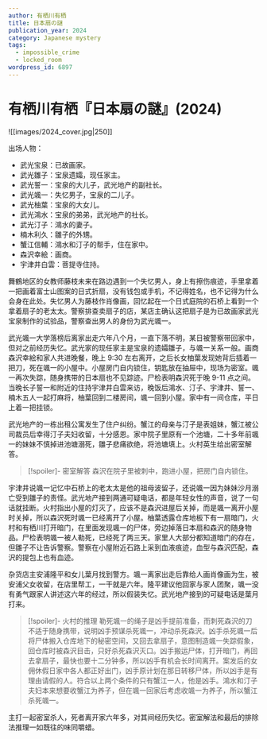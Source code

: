 ```yaml
---
author: 有栖川有栖
title: 日本扇の謎
publication_year: 2024
category: Japanese mystery
tags:
  - impossible_crime
  - locked_room
wordpress_id: 6897
---
```


# 有栖川有栖『日本扇の謎』(2024)

![[images/2024_cover.jpg|250]]

出场人物：
* 武光宝泉：已故画家。
* 武光雛子：宝泉遗孀，现任家主。
* 武光誓一：宝泉的大儿子，武光地产的副社长。
* 武光颯一：失忆男子，宝泉的二儿子。
* 武光柚葉：宝泉的大女儿。
* 武光鴻水：宝泉的弟弟，武光地产的社长。
* 武光汀子：鴻水的妻子。
* 楠木利久：雛子的外甥。
* 蟹江信輔：鴻水和汀子的帮手，住在家中。
* 森沢幸絵：画商。
* 宇津井白雲：菩提寺住持。

舞鶴地区的女教师藤枝未来在路边遇到一个失忆男人，身上有擦伤痕迹，手里拿着一把画着富士山图案的日式折扇，没有钱包或手机，不记得姓名，也不记得为什么会身在此处。失忆男人为藤枝作肖像画，回忆起在一个日式庭院的石桥上看到一个拿着扇子的老太太。警察排查卖扇子的店，某店主确认这把扇子是为已故画家武光宝泉制作的试验品，警察查出男人的身份为武光颯一。

武光颯一大学落榜后离家出走六年八个月，一直下落不明，某日被警察带回家中，但对之前经历失忆。武光家的现任家主是宝泉的遗孀雛子，与颯一关系一般。画商森沢幸絵和家人共进晚餐，晚上 9:30 左右离开，之后长女柚葉发现她背后插着一把刀，死在颯一的小屋中。小屋房门自内锁住，钥匙放在抽屉中，现场为密室。颯一再次失踪，随身携带的日本扇也不见踪迹。尸检表明森沢死于晚 9-11 点之间。当晚长子誓一和附近的住持宇津井白雲来访，晚饭后鴻水、汀子、宇津井、誓一、楠木五人一起打麻将，柚葉回到二楼房间，颯一回到小屋。家中有一间仓库，平日上着一把挂锁。

武光地产的一栋出租公寓发生了住户纠纷。蟹江的母亲与汀子是表姐妹，蟹江被公司裁员后幸得汀子夫妇收留，十分感恩。家中院子里原有一个池塘，二十多年前颯一的妹妹不慎掉进池塘溺死，雛子悲痛欲绝，将池塘填上。火村英生给出密室解答。

> [!spoiler]- 密室解答
> 森沢在院子里被刺中，跑进小屋，把房门自内锁住。

宇津井说颯一记忆中石桥上的老太太是他的祖母波留子，还说颯一因为妹妹沙月溺亡受到雛子的责怪。武光地产接到两通可疑电话，都是年轻女性的声音，说了一句话就挂断。火村指出小屋的灯灭了，应该不是森沢进屋后关掉，而是颯一离开小屋时关掉，所以森沢死时颯一已经离开了小屋。柚葉透露仓库地板下有一扇暗门，火村和有栖川打开暗门，在里面发现颯一的尸体，旁边掉落日本扇和森沢的随身物品。尸检表明颯一被人勒死，已经死了两三天。家里人大部分都知道暗门的存在，但雛子不让告诉警察。警察在小屋附近石路上采到血液痕迹，血型与森沢匹配，森沢的提包上也有血迹。

杂货店主安浦隆平和女儿葉月找到警方。颯一离家出走后靠给人画肖像画为生，被安浦父女收留，在店里帮工，一干就是六年。隆平建议他回家与家人团聚，颯一没有勇气跟家人讲述这六年的经过，所以假装失忆。武光地产接到的可疑电话是葉月打来。

> [!spoiler]- 火村的推理
> 勒死颯一的绳子是凶手提前准备，而刺死森沢的刀不适于随身携带，说明凶手预谋杀死颯一，冲动杀死森沢。凶手杀死颯一后将尸体搬入仓库地下的秘密空间，又回去拿扇子，意图制造颯一失踪假象，回仓库时被森沢目击，只好杀死森沢灭口。凶手搬运尸体，打开暗门，再回去拿扇子，最快也要十二分钟多，所以凶手有机会长时间离开。案发后的女佣休假日家中各人都正好出门，凶手原计划在那日转移尸体，所以凶手是有理由请假的人。符合以上两个条件的只有蟹江一人，他是凶手。鴻水和汀子夫妇本来想要收蟹江为养子，但在颯一回家后考虑收颯一为养子，所以蟹江杀死颯一。

主打一起密室杀人，死者离开家六年多，对其间经历失忆。密室解法和最后的排除法推理一如既往的味同嚼蜡。